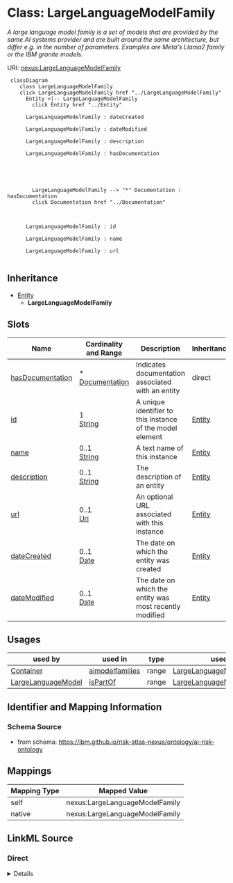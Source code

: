 

# Class: LargeLanguageModelFamily


_A large language model family is a set of models that are provided by the same AI systems provider and are built around the same architecture, but differ e.g. in the number of parameters. Examples are Meta's Llama2 family or the IBM granite models._





URI: [nexus:LargeLanguageModelFamily](https://ibm.github.io/risk-atlas-nexus/ontology/LargeLanguageModelFamily)






```mermaid
 classDiagram
    class LargeLanguageModelFamily
    click LargeLanguageModelFamily href "../LargeLanguageModelFamily"
      Entity <|-- LargeLanguageModelFamily
        click Entity href "../Entity"

      LargeLanguageModelFamily : dateCreated

      LargeLanguageModelFamily : dateModified

      LargeLanguageModelFamily : description

      LargeLanguageModelFamily : hasDocumentation





        LargeLanguageModelFamily --> "*" Documentation : hasDocumentation
        click Documentation href "../Documentation"



      LargeLanguageModelFamily : id

      LargeLanguageModelFamily : name

      LargeLanguageModelFamily : url


```





## Inheritance
* [Entity](Entity.md)
    * **LargeLanguageModelFamily**



## Slots

| Name | Cardinality and Range | Description | Inheritance |
| ---  | --- | --- | --- |
| [hasDocumentation](hasDocumentation.md) | * <br/> [Documentation](Documentation.md) | Indicates documentation associated with an entity | direct |
| [id](id.md) | 1 <br/> [String](String.md) | A unique identifier to this instance of the model element | [Entity](Entity.md) |
| [name](name.md) | 0..1 <br/> [String](String.md) | A text name of this instance | [Entity](Entity.md) |
| [description](description.md) | 0..1 <br/> [String](String.md) | The description of an entity | [Entity](Entity.md) |
| [url](url.md) | 0..1 <br/> [Uri](Uri.md) | An optional URL associated with this instance | [Entity](Entity.md) |
| [dateCreated](dateCreated.md) | 0..1 <br/> [Date](Date.md) | The date on which the entity was created | [Entity](Entity.md) |
| [dateModified](dateModified.md) | 0..1 <br/> [Date](Date.md) | The date on which the entity was most recently modified | [Entity](Entity.md) |





## Usages

| used by | used in | type | used |
| ---  | --- | --- | --- |
| [Container](Container.md) | [aimodelfamilies](aimodelfamilies.md) | range | [LargeLanguageModelFamily](LargeLanguageModelFamily.md) |
| [LargeLanguageModel](LargeLanguageModel.md) | [isPartOf](isPartOf.md) | range | [LargeLanguageModelFamily](LargeLanguageModelFamily.md) |






## Identifier and Mapping Information







### Schema Source


* from schema: https://ibm.github.io/risk-atlas-nexus/ontology/ai-risk-ontology




## Mappings

| Mapping Type | Mapped Value |
| ---  | ---  |
| self | nexus:LargeLanguageModelFamily |
| native | nexus:LargeLanguageModelFamily |







## LinkML Source

<!-- TODO: investigate https://stackoverflow.com/questions/37606292/how-to-create-tabbed-code-blocks-in-mkdocs-or-sphinx -->

### Direct

<details>
```yaml
name: LargeLanguageModelFamily
description: A large language model family is a set of models that are provided by
  the same AI systems provider and are built around the same architecture, but differ
  e.g. in the number of parameters. Examples are Meta's Llama2 family or the IBM granite
  models.
from_schema: https://ibm.github.io/risk-atlas-nexus/ontology/ai-risk-ontology
is_a: Entity
slots:
- hasDocumentation

```
</details>

### Induced

<details>
```yaml
name: LargeLanguageModelFamily
description: A large language model family is a set of models that are provided by
  the same AI systems provider and are built around the same architecture, but differ
  e.g. in the number of parameters. Examples are Meta's Llama2 family or the IBM granite
  models.
from_schema: https://ibm.github.io/risk-atlas-nexus/ontology/ai-risk-ontology
is_a: Entity
attributes:
  hasDocumentation:
    name: hasDocumentation
    description: Indicates documentation associated with an entity.
    from_schema: https://ibm.github.io/risk-atlas-nexus/ontology/ai-risk-ontology
    rank: 1000
    slot_uri: airo:hasDocumentation
    alias: hasDocumentation
    owner: LargeLanguageModelFamily
    domain_of:
    - Dataset
    - RiskTaxonomy
    - Action
    - AiEval
    - BenchmarkMetadataCard
    - BaseAi
    - LargeLanguageModelFamily
    range: Documentation
    multivalued: true
    inlined: false
  id:
    name: id
    description: A unique identifier to this instance of the model element. Example
      identifiers include UUID, URI, URN, etc.
    from_schema: https://ibm.github.io/risk-atlas-nexus/ontology/ai-risk-ontology
    rank: 1000
    slot_uri: schema:identifier
    identifier: true
    alias: id
    owner: LargeLanguageModelFamily
    domain_of:
    - Entity
    range: string
    required: true
  name:
    name: name
    description: A text name of this instance.
    from_schema: https://ibm.github.io/risk-atlas-nexus/ontology/ai-risk-ontology
    rank: 1000
    slot_uri: schema:name
    alias: name
    owner: LargeLanguageModelFamily
    domain_of:
    - Entity
    - BenchmarkMetadataCard
    range: string
  description:
    name: description
    description: The description of an entity
    from_schema: https://ibm.github.io/risk-atlas-nexus/ontology/ai-risk-ontology
    rank: 1000
    slot_uri: schema:description
    alias: description
    owner: LargeLanguageModelFamily
    domain_of:
    - Entity
    range: string
  url:
    name: url
    description: An optional URL associated with this instance.
    from_schema: https://ibm.github.io/risk-atlas-nexus/ontology/ai-risk-ontology
    rank: 1000
    slot_uri: schema:url
    alias: url
    owner: LargeLanguageModelFamily
    domain_of:
    - Entity
    range: uri
  dateCreated:
    name: dateCreated
    description: The date on which the entity was created.
    from_schema: https://ibm.github.io/risk-atlas-nexus/ontology/ai-risk-ontology
    rank: 1000
    slot_uri: schema:dateCreated
    alias: dateCreated
    owner: LargeLanguageModelFamily
    domain_of:
    - Entity
    range: date
    required: false
  dateModified:
    name: dateModified
    description: The date on which the entity was most recently modified.
    from_schema: https://ibm.github.io/risk-atlas-nexus/ontology/ai-risk-ontology
    rank: 1000
    slot_uri: schema:dateModified
    alias: dateModified
    owner: LargeLanguageModelFamily
    domain_of:
    - Entity
    range: date
    required: false

```
</details>
